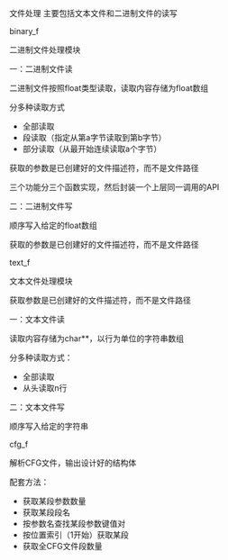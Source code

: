 文件处理
主要包括文本文件和二进制文件的读写

binary_f

二进制文件处理模块

一：二进制文件读

二进制文件按照float类型读取，读取内容存储为float数组

分多种读取方式

- 全部读取
- 段读取（指定从第a字节读取到第b字节）
- 部分读取（从最开始连续读取a个字节）

获取的参数是已创建好的文件描述符，而不是文件路径

三个功能分三个函数实现，然后封装一个上层同一调用的API

二：二进制文件写

顺序写入给定的float数组

获取的参数是已创建好的文件描述符，而不是文件路径

text_f

文本文件处理模块

获取参数是已创建好的文件描述符，而不是文件路径

一：文本文件读

读取内容存储为char**，以行为单位的字符串数组

分多种读取方式：

- 全部读取
- 从头读取n行

二：文本文件写

顺序写入给定的字符串

cfg_f

解析CFG文件，输出设计好的结构体

配套方法：

- 获取某段参数数量
- 获取某段段名
- 按参数名查找某段参数键值对
- 按位置索引（1开始）获取某段
- 获取全CFG文件段数量
